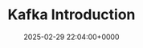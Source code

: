 ---
title: Kafka Introduction
description: 
slug: kafka-introduction
date: 2025-02-29 22:04:00+0000
image: kafka-cover.png
categories:
    - Kafka
tags:
    - Introduction
weight: 1       # You can add weight to some posts to override the default sorting (date descending)
---